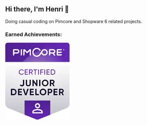 ## Hi there, I'm Henri 👋

Doing casual coding on Pimcore and Shopware 6 related projects.

### Earned Achievements:

![Pimcore-Certificate](./assets/junior-dev.png)

<!--
- 🔭 I’m currently working on ...
- 🌱 I’m currently learning ...
- 👯 I’m looking to collaborate on ...
- 🤔 I’m looking for help with ...
- 💬 Ask me about ...
- 📫 How to reach me: ...
- 😄 Pronouns: ...
- ⚡ Fun fact: ...
-->
